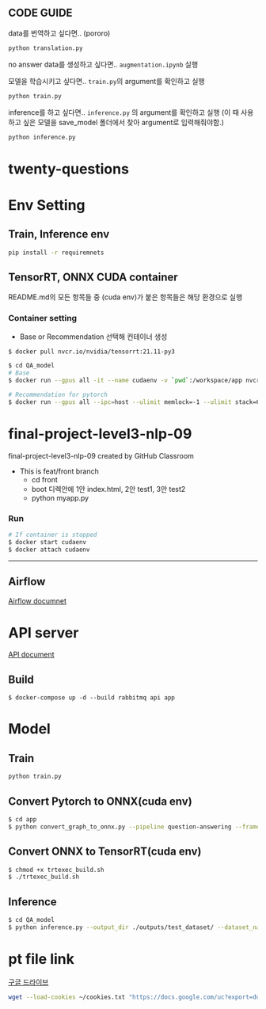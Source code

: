 ## CODE GUIDE

data를 번역하고 싶다면.. (pororo)

```python
python translation.py
```



no answer data를 생성하고 싶다면.. `augmentation.ipynb` 실행



모델을 학습시키고 싶다면.. `train.py`의 argument를 확인하고 실행

```python
python train.py
```



inference를 하고 싶다면.. `inference.py` 의 argument를 확인하고 실행
(이 때 사용하고 싶은 모델을 save_model 폴더에서 찾아 argument로 입력해줘야함.)

```python
python inference.py
```





 

# twenty-questions
# Env Setting
## Train, Inference env
```sh
pip install -r requiremnets
```
## TensorRT, ONNX CUDA container
README.md의 모든 항목들 중 (cuda env)가 붙은 항목들은 해당 환경으로 실행
### Container setting
- Base or Recommendation 선택해 컨테이너 생성
```sh
$ docker pull nvcr.io/nvidia/tensorrt:21.11-py3

$ cd QA_model
# Base
$ docker run --gpus all -it --name cudaenv -v `pwd`:/workspace/app nvcr.io/nvidia/tensorrt:21.11-py3

# Recommendation for pytorch
$ docker run --gpus all --ipc=host --ulimit memlock=-1 --ulimit stack=67108864 -it --rm -v `pwd`:/workspace/app nvcr.io/nvidia/tensorrt:21.11-py3
```
# final-project-level3-nlp-09  
final-project-level3-nlp-09 created by GitHub Classroom  
* This is feat/front branch  
    * cd front  
    * boot 디렉안에 1안 index.html, 2안 test1, 3안 test2
    * python myapp.py  

### Run
```sh
# If container is stopped
$ docker start cudaenv
$ docker attach cudaenv
```
---
## Airflow

[Airflow documnet](airflow/README.md)


# API server
[API document](api/README.md)

## Build
```
$ docker-compose up -d --build rabbitmq api app
```
# Model
## Train
```sh
python train.py 
```
## Convert Pytorch to ONNX(cuda env)
```sh
$ cd app
$ python convert_graph_to_onnx.py --pipeline question-answering --framework pt --model ./model/checkpoint-28500  --quantize ./model/onnx/KLRL-QA.onnx
```

## Convert ONNX to TensorRT(cuda env)
```sh
$ chmod +x trtexec_build.sh
$ ./trtexec_build.sh
```
## Inference
```sh
$ cd QA_model
$ python inference.py --output_dir ./outputs/test_dataset/ --dataset_name ./model/text_dict.json --model_name_or_path ./model/checkpoint-28500 --do_predict
```



# pt file link
[구글 드라이브](https://drive.google.com/drive/folders/1zXe4xHqX7kxOZIVjb73NW0rCZ3G7uUAX?usp=sharing)

```sh
wget --load-cookies ~/cookies.txt "https://docs.google.com/uc?export=download&confirm=$(wget --quiet --save-cookies ~/cookies.txt --keep-session-cookies --no-check-certificate 'https://docs.google.com/uc?export=download&id=1ThqTAgV0NSiEhY0MzFF3XWbvvbzTdyiI' -O- | sed -rn 's/.*confirm=([0-9A-Za-z_]+).*/\1\n/p')&id=1ThqTAgV0NSiEhY0MzFF3XWbvvbzTdyiI" -O model.zip && rm -rf ~/cookies.txt
```
